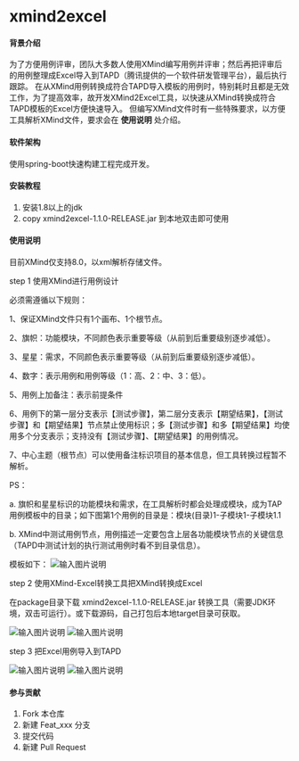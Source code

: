 # xmind2excel

#### 背景介绍
为了方便用例评审，团队大多数人使用XMind编写用例并评审；然后再把评审后的用例整理成Excel导入到TAPD（腾讯提供的一个软件研发管理平台），最后执行跟踪。
在从XMind用例转换成符合TAPD导入模板的用例时，特别耗时且都是无效工作，为了提高效率，故开发XMind2Excel工具，以快速从XMind转换成符合TAPD模板的Excel方便快速导入。
但编写XMind文件时有一些特殊要求，以方便工具解析XMind文件，要求会在 **使用说明** 处介绍。

#### 软件架构
使用spring-boot快速构建工程完成开发。


#### 安装教程

1.  安装1.8以上的jdk
2.  copy xmind2excel-1.1.0-RELEASE.jar 到本地双击即可使用

#### 使用说明
目前XMind仅支持8.0，以xml解析存储文件。

step 1 使用XMind进行用例设计

必须需遵循以下规则：

1、保证XMind文件只有1个画布、1个根节点。

2、旗帜：功能模块，不同颜色表示重要等级（从前到后重要级别逐步减低）。

3、星星：需求，不同颜色表示重要等级（从前到后重要级别逐步减低）。

4、数字：表示用例和用例等级（1：高、2：中、3：低）。

5、用例上加备注：表示前提条件

6、用例下的第一层分支表示【测试步骤】，第二层分支表示【期望结果】，【测试步骤】和【期望结果】节点禁止使用标识；多【测试步骤】和多【期望结果】均使用多个分支表示；支持没有【测试步骤】、【期望结果】的用例情况。

7、中心主题（根节点）可以使用备注标识项目的基本信息，但工具转换过程暂不解析。

PS：

a. 旗帜和星星标识的功能模块和需求，在工具解析时都会处理成模块，成为TAP用例模板中的目录；如下图第1个用例的目录是：模块(目录)1-子模块1-子模块1.1

b. XMind中测试用例节点，用例描述一定要包含上层各功能模块节点的关键信息（TAPD中测试计划的执行测试用例时看不到目录信息）。

模板如下：
![输入图片说明](https://images.gitee.com/uploads/images/2021/0517/135149_e9fe359a_9109521.png "1.png")


step 2 使用XMind-Excel转换工具把XMind转换成Excel

在package目录下载 xmind2excel-1.1.0-RELEASE.jar 转换工具（需要JDK环境，双击可运行）。或下载源码，自己打包后本地target目录可获取。

![输入图片说明](https://images.gitee.com/uploads/images/2021/0517/140141_59a3a301_9109521.png "2.png")
![输入图片说明](https://images.gitee.com/uploads/images/2021/0517/140214_c1aef12d_9109521.png "3.png")


step 3 把Excel用例导入到TAPD

![输入图片说明](https://images.gitee.com/uploads/images/2021/0517/140351_3631d130_9109521.png "4.png")
![输入图片说明](https://images.gitee.com/uploads/images/2021/0517/140401_d64ff38c_9109521.png "5.png")


#### 参与贡献

1.  Fork 本仓库
2.  新建 Feat_xxx 分支
3.  提交代码
4.  新建 Pull Request
